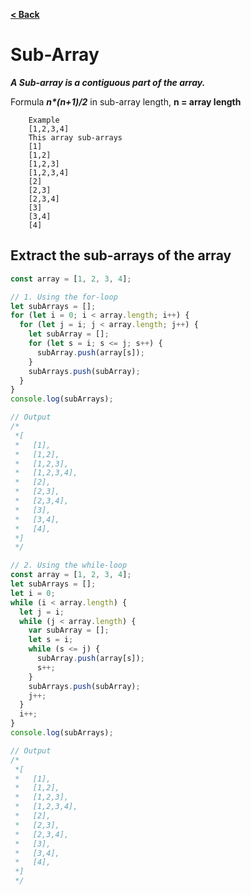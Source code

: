 [**< Back**](/README.md)

# Sub-Array

**_A Sub-array is a contiguous part of the array._**

Formula _**n\*(n+1)/2**_ in sub-array length,
**n = array length**

```doc
    Example
    [1,2,3,4]
    This array sub-arrays
    [1]
    [1,2]
    [1,2,3]
    [1,2,3,4]
    [2]
    [2,3]
    [2,3,4]
    [3]
    [3,4]
    [4]
```

## Extract the sub-arrays of the array

```javascript
const array = [1, 2, 3, 4];

// 1. Using the for-loop
let subArrays = [];
for (let i = 0; i < array.length; i++) {
  for (let j = i; j < array.length; j++) {
    let subArray = [];
    for (let s = i; s <= j; s++) {
      subArray.push(array[s]);
    }
    subArrays.push(subArray);
  }
}
console.log(subArrays);

// Output
/*
 *[
 *   [1],
 *   [1,2],
 *   [1,2,3],
 *   [1,2,3,4],
 *   [2],
 *   [2,3],
 *   [2,3,4],
 *   [3],
 *   [3,4],
 *   [4],
 *]
 */

// 2. Using the while-loop
const array = [1, 2, 3, 4];
let subArrays = [];
let i = 0;
while (i < array.length) {
  let j = i;
  while (j < array.length) {
    var subArray = [];
    let s = i;
    while (s <= j) {
      subArray.push(array[s]);
      s++;
    }
    subArrays.push(subArray);
    j++;
  }
  i++;
}
console.log(subArrays);

// Output
/*
 *[
 *   [1],
 *   [1,2],
 *   [1,2,3],
 *   [1,2,3,4],
 *   [2],
 *   [2,3],
 *   [2,3,4],
 *   [3],
 *   [3,4],
 *   [4],
 *]
 */
```
